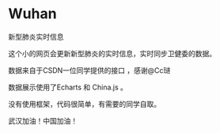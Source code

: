 # Wuhan
新型肺炎实时信息

这个小的网页会更新新型肺炎的实时信息，实时同步卫健委的数据。

数据来自于CSDN一位同学提供的接口 ，感谢@Cc琎

数据展示使用了Echarts 和 China.js 。

没有使用框架，代码很简单，有需要的同学自取。

武汉加油！中国加油！



